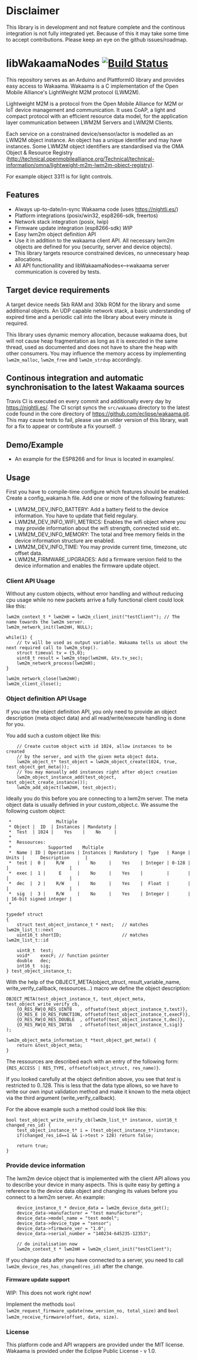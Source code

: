 # Disclaimer
This library is in development and not feature complete and the continous integration is not fully integrated yet.
Because of this it may take some time to accept contributions. Please keep an eye on the github issues/roadmap.


# libWakaamaNodes [![Build Status](https://travis-ci.org/Openhab-Nodes/libWakaamaEmb.svg?branch=master)](https://travis-ci.org/Openhab-Nodes/libWakaamaEmb)

This repository serves as an Arduino and PlattformIO library and provides easy access to Wakaama.
Wakaama is a C implementation of the Open Mobile Alliance's LightWeight M2M protocol (LWM2M).

Lightweight M2M is a protocol from the Open Mobile Alliance for M2M or IoT device management
and communication. It uses CoAP, a light and compact protocol with an efficient resource data model,
for the application layer communication between LWM2M Servers and LWM2M Clients.

Each service on a constrained device/sensor/actor is modelled as an LWM2M object instance.
An object has a unique identifier and may have instances.
Some LWM2M object identifiers are standardised via the OMA Object & Resource Registry
(http://technical.openmobilealliance.org/Technical/technical-information/omna/lightweight-m2m-lwm2m-object-registry).

For example object 3311 is for light controls.

## Features
* Always up-to-date/in-sync Wakaama code (uses https://nightli.es/)
* Platform integrations (posix/win32, esp8266-sdk, freertos)
* Network stack integration (posix, lwip)
* Firmware update integration (esp8266-sdk) _WIP_
* Easy lwm2m object definition API
* Use it in addition to the wakaama client API. All necessary lwm2m objects are defined for you (security, server and device objects).
* This library targets resource constrained devices, no unnecessary heap allocations.
* All API functionallity and libWakaamaNodes<-->wakaama server communication is covered by tests.

## Target device requirements
A target device needs 5kb RAM and 30kb ROM for the library and some additional objects. An UDP
capable network stack, a basic understanding of expired time and a periodic call into the
library about every minute is required.

This library uses dynamic memory allocation, because wakaama does, but will not cause
heap fragmentation as long as it is executed in the same thread, used as documented and does not have to
share the heap with other consumers.
You may influence the memory access by implementing ``lwm2m_malloc``, ``lwm2m_free`` and ``lwm2m_strdup``
accordingly.

## Continous integration and automatic synchronisation to the latest Wakaama sources
Travis CI is executed on every commit and additionally every day by https://nightli.es/. The
CI script syncs the ``src/wakaama`` directory to the latest code found in the core directory of
https://github.com/eclipse/wakaama.git. This may cause tests to fail, please use an older version
of this library, wait for a fix to appear or contribute a fix yourself. :)

## Demo/Example
* An example for the ESP8266 and for linux is located in examples/.

## Usage
First you have to compile-time configure which features should be enabled.
Create a config_wakama.h file. Add one or more of the following features:

* LWM2M_DEV_INFO_BATTERY: Add a battery field to the device information. You have to update that field regulary.
* LWM2M_DEV_INFO_WIFI_METRICS: Enables the wifi object where you may provide information about the wifi strength, connected ssid etc.
* LWM2M_DEV_INFO_MEMORY: The total and free memory fields in the device information structure are enabled.
* LWM2M_DEV_INFO_TIME: You may provide current time, timezone, utc offset data.
* LWM2M_FIRMWARE_UPGRADES: Add a firmware version field to the device information and enables the firmware update object.

### Client API Usage
Without any custom objects, without error handling and without reducing cpu usage while no new packets
arrive a fully functional client could look like this:

```
lwm2m_context_t * lwm2mH = lwm2m_client_init("testClient"); // The name towards the lwm2m server.
lwm2m_network_init(lwm2mH, NULL);

while(1) {
    // tv will be used as output variable. Wakaama tells us about the next required call to lwm2m_step().
    struct timeval tv = {5,0};
    uint8_t result = lwm2m_step(lwm2mH, &tv.tv_sec);
    lwm2m_network_process(lwm2mH);
}

lwm2m_network_close(lwm2mH);
lwm2m_client_close();
```

### Object definition API Usage
If you use the object definition API, you only need to provide an object description (meta object data)
and all read/write/execute handling is done for you.

You add such a custom object like this:
```
    // Create custom object with id 1024, allow instances to be created
    // by the server, and with the given meta object data.
    lwm2m_object_t* test_object = lwm2m_object_create(1024, true, test_object_get_meta());
    // You may manually add instances right after object creation
    lwm2m_object_instance_add(test_object, test_object_create_instance());
    lwm2m_add_object(lwm2mH, test_object);
```
Ideally you do this before you are connecting to a lwm2m server.
The meta object data is usually definied in your custom_object.c. We assume the following custom object:
```
 *                 Multiple
 * Object |  ID  | Instances | Mandatoty |
 *  Test  | 1024 |    Yes    |    No     |
 *
 *  Ressources:
 *              Supported    Multiple
 *  Name | ID | Operations | Instances | Mandatory |  Type   | Range | Units |      Description      |
 *  test |  0 |    R/W     |    No     |    Yes    | Integer | 0-128 |       |                       |
 *  exec |  1 |     E      |    No     |    Yes    |         |       |       |                       |
 *  dec  |  2 |    R/W     |    No     |    Yes    |  Float  |       |       |                       |
 *  sig  |  3 |    R/W     |    No     |    Yes    | Integer |       |       | 16-bit signed integer |
 *

typedef struct
{
    struct test_object_instance_t * next;   // matches lwm2m_list_t::next
    uint16_t shortID;                       // matches lwm2m_list_t::id

    uint8_t  test;
    void*    execF; // function pointer
    double   dec;
    int16_t  sig;
} test_object_instance_t;
```

With the help of the OBJECT_META(object_struct, result_variable_name, write_verify_callback, ressources...) macro
we define the object description:

```
OBJECT_META(test_object_instance_t, test_object_meta, test_object_write_verify_cb,
    {O_RES_RW|O_RES_UINT8   , offsetof(test_object_instance_t,test)},
    {O_RES_E |O_RES_FUNCTION, offsetof(test_object_instance_t,execF)},
    {O_RES_RW|O_RES_DOUBLE  , offsetof(test_object_instance_t,dec)},
    {O_RES_RW|O_RES_INT16   , offsetof(test_object_instance_t,sig)}
);

lwm2m_object_meta_information_t *test_object_get_meta() {
    return &test_object_meta;
}
```

The ressources are described each with an entry of the following form:
`{RES_ACCESS | RES_TYPE, offsetof(object_struct, res_name)}`.

If you looked carefully at the object definition above, you see that _test_ is restricted to 0..128.
This is less that the data type allows, so we have to write our own input validation method and
make it known to the meta object via the third argument (write_verify_callback).

For the above example such a method could look like this:
```
bool test_object_write_verify_cb(lwm2m_list_t* instance, uint16_t changed_res_id) {
    test_object_instance_t* i = (test_object_instance_t*)instance;
    if(changed_res_id==1 && i->test > 128) return false;

    return true;
}
```

### Provide device information
The lwm2m device object that is implemented with the client API allows
you to describe your device in many aspects. This is quite easy by getting
a reference to the device data object and changing its values before you
connect to a lwm2m server. An example:

```
    device_instance_t * device_data = lwm2m_device_data_get();
    device_data->manufacturer = "test manufacturer";
    device_data->model_name = "test model";
    device_data->device_type = "sensor";
    device_data->firmware_ver = "1.0";
    device_data->serial_number = "140234-645235-12353";

    // do initalisation now
    lwm2m_context_t * lwm2mH = lwm2m_client_init("testClient");
```

If you change data after you have connected to a server, you need to call
`lwm2m_device_res_has_changed(res_id)` after the change.

#### Firmware update support
WIP: This does not work right now!

Implement the methods ``bool lwm2m_request_firmware_update(new_version_no, total_size)`` and ``bool lwm2m_receive_firmware(offset, data, size)``.

### License
This platform code and API wrappers are provided under the MIT license.
Wakaama is provided under the Eclipse Public License - v 1.0.
